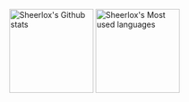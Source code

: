 [<img src="https://github-readme-stats.vercel.app/api?username=sheerlox&count_private=true&show_icons=true&hide=stars" alt="Sheerlox's Github stats" height="150px" />](https://github.com/anuraghazra/github-readme-stats)
[<img src="https://github-readme-stats.vercel.app/api/top-langs/?username=sheerlox&layout=compact" alt="Sheerlox's Most used languages" height="150px" />](https://github.com/anuraghazra/github-readme-stats)
